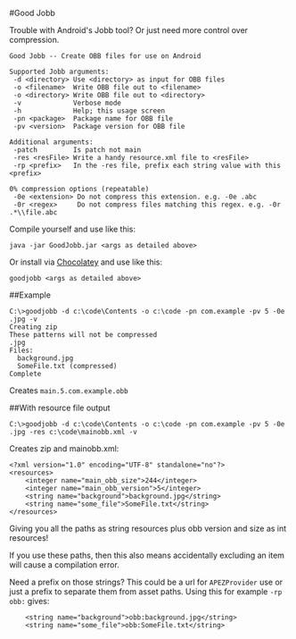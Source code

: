#Good Jobb

Trouble with Android's Jobb tool? Or just need more control over compression.

```
Good Jobb -- Create OBB files for use on Android

Supported Jobb arguments:
 -d <directory> Use <directory> as input for OBB files
 -o <filename>  Write OBB file out to <filename>
 -o <directory> Write OBB file out to <directory>
 -v             Verbose mode
 -h             Help; this usage screen
 -pn <package>  Package name for OBB file
 -pv <version>  Package version for OBB file

Additional arguments:
 -patch         Is patch not main
 -res <resFile> Write a handy resource.xml file to <resFile>
 -rp <prefix>   In the -res file, prefix each string value with this <prefix>

0% compression options (repeatable)
 -0e <extension> Do not compress this extension. e.g. -0e .abc
 -0r <regex>     Do not compress files matching this regex. e.g. -0r .*\\file.abc
```

Compile yourself and use like this:

````java -jar GoodJobb.jar <args as detailed above>````

Or install via [Chocolatey](https://chocolatey.org/packages/goodjobb) and use like this:

````goodjobb <args as detailed above>````

##Example

```
C:\>goodjobb -d c:\code\Contents -o c:\code -pn com.example -pv 5 -0e .jpg -v
Creating zip
These patterns will not be compressed
.jpg
Files:
  background.jpg
  SomeFile.txt (compressed)
Complete
```

Creates `main.5.com.example.obb`

##With resource file output

```
C:\>goodjobb -d c:\code\Contents -o c:\code -pn com.example -pv 5 -0e .jpg -res c:\code\mainobb.xml -v
```

Creates zip and mainobb.xml:

```
<?xml version="1.0" encoding="UTF-8" standalone="no"?>
<resources>
    <integer name="main_obb_size">244</integer>
    <integer name="main_obb_version">5</integer>
    <string name="background">background.jpg</string>
    <string name="some_file">SomeFile.txt</string>
</resources>
```

Giving you all the paths as string resources plus obb version and size as int resources!

If you use these paths, then this also means accidentally excluding an item will cause a compilation error.

Need a prefix on those strings? This could be a url for `APEZProvider` use or just a prefix to separate them from asset paths. Using this for example `-rp obb:` gives:
```
    <string name="background">obb:background.jpg</string>
    <string name="some_file">obb:SomeFile.txt</string>
```

